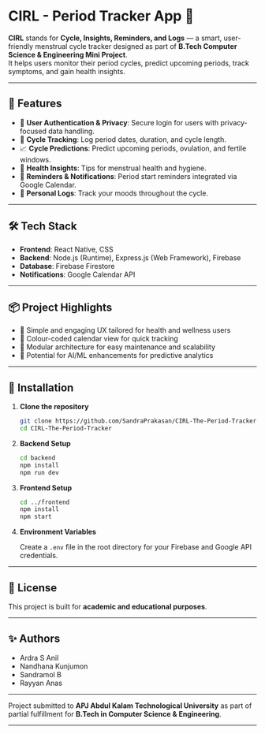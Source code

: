 # CIRL - Period Tracker App 🌸

**CIRL** stands for **Cycle, Insights, Reminders, and Logs** — a smart, user-friendly menstrual cycle tracker designed as part of **B.Tech Computer Science & Engineering Mini Project**.  
It helps users monitor their period cycles, predict upcoming periods, track symptoms, and gain health insights.

---

## 🚀 Features

- 🔐 **User Authentication & Privacy**: Secure login for users with privacy-focused data handling.
- 📅 **Cycle Tracking**: Log period dates, duration, and cycle length.
- 📈 **Cycle Predictions**: Predict upcoming periods, ovulation, and fertile windows.
- 🧘 **Health Insights**: Tips for menstrual health and hygiene.
- 🔔 **Reminders & Notifications**: Period start reminders integrated via Google Calendar.
- 📝 **Personal Logs**: Track your moods throughout the cycle.

---

## 🛠️ Tech Stack

- **Frontend**: React Native, CSS
- **Backend**: Node.js (Runtime), Express.js (Web Framework), Firebase
- **Database**: Firebase Firestore
- **Notifications**: Google Calendar API

---

## 📦 Project Highlights
- 📌 Simple and engaging UX tailored for health and wellness users
- 📌 Colour-coded calendar view for quick tracking  
- 📌 Modular architecture for easy maintenance and scalability
- 📌 Potential for AI/ML enhancements for predictive analytics

---

## 📅 Installation

1. **Clone the repository**
   ```bash
   git clone https://github.com/SandraPrakasan/CIRL-The-Period-Tracker.git
   cd CIRL-The-Period-Tracker
   ```

2. **Backend Setup**
   ```bash
   cd backend
   npm install
   npm run dev
   ```

3. **Frontend Setup**
   ```bash
   cd ../frontend
   npm install
   npm start
   ```

4. **Environment Variables**

   Create a `.env` file in the root directory for your Firebase and Google API credentials.

---

## 📄 License

This project is built for **academic and educational purposes**.

---

## ✨ Authors

- Ardra S Anil
- Nandhana Kunjumon
- Sandramol B
- Rayyan Anas

---

  Project submitted to **APJ Abdul Kalam Technological University** as part of partial fulfillment for **B.Tech in Computer Science & Engineering**.

---
